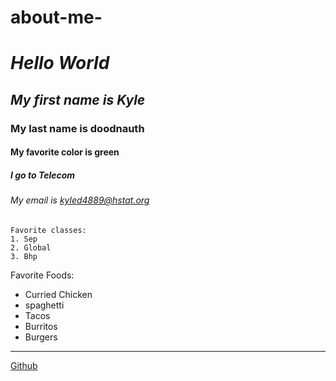 
# about-me-
# _Hello World_
## _My **first name** is Kyle_
### My last name is doodnauth
#### My favorite color is green
##### I go to Telecom
###### My email is kyled4889@hstat.org
    Favorite classes: 
    1. Sep
    2. Global
    3. Bhp
 Favorite Foods:
 * Curried Chicken 
 * spaghetti
 * Tacos
 * Burritos
 * Burgers
 ---                             
 [Github](https://github.com/)
 